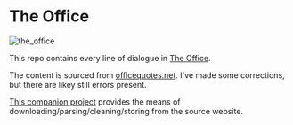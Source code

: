 # The Office

![the_office](https://assets.wired.com/photos/w_1600/wp-content/uploads/2014/11/Cast6.jpg)

This repo contains every line of dialogue in [The Office](https://www.imdb.com/title/tt0386676/?ref_=fn_al_tt_1). 

The content is sourced from [officequotes.net](officequotes.net). 
I've made some corrections, but there are likey still errors present.

[This companion project](https://github.com/zengineering/the-office-dialogue) provides the means of downloading/parsing/cleaning/storing from the source website.
